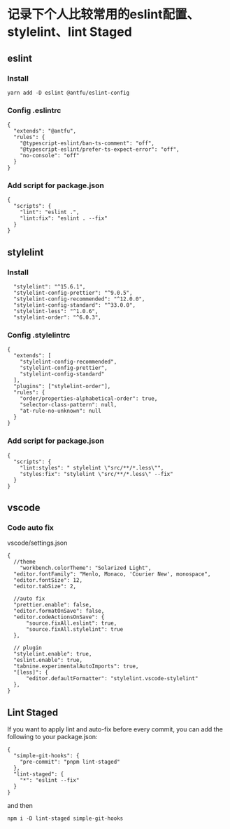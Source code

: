 # 记录下个人比较常用的eslint配置、stylelint、lint Staged


## eslint

### Install
```yarn add -D eslint @antfu/eslint-config```

### Config .eslintrc
```
{
  "extends": "@antfu",
  "rules": {
    "@typescript-eslint/ban-ts-comment": "off",
    "@typescript-eslint/prefer-ts-expect-error": "off",
    "no-console": "off"
  }
}
```

### Add script for package.json
```
{
  "scripts": {
    "lint": "eslint .",
    "lint:fix": "eslint . --fix"
  }
}
```

## stylelint
### Install
```
  "stylelint": "^15.6.1",
  "stylelint-config-prettier": "^9.0.5",
  "stylelint-config-recommended": "^12.0.0",
  "stylelint-config-standard": "^33.0.0",
  "stylelint-less": "^1.0.6",
  "stylelint-order": "^6.0.3",
```

### Config .stylelintrc
```
{
  "extends": [
    "stylelint-config-recommended",
    "stylelint-config-prettier",
    "stylelint-config-standard"
  ],
  "plugins": ["stylelint-order"],
  "rules": {
    "order/properties-alphabetical-order": true,
    "selector-class-pattern": null,
    "at-rule-no-unknown": null
  }
}
```


### Add script for package.json
```
{
  "scripts": {
    "lint:styles": " stylelint \"src/**/*.less\"",
    "styles:fix": "stylelint \"src/**/*.less\" --fix"
  }
}
```

## vscode
### Code auto fix
vscode/settings.json 
```
{
  //theme
    "workbench.colorTheme": "Solarized Light",
  "editor.fontFamily": "Menlo, Monaco, 'Courier New', monospace",
  "editor.fontSize": 12,
  "editor.tabSize": 2,

  //auto fix
  "prettier.enable": false,
  "editor.formatOnSave": false,
  "editor.codeActionsOnSave": {
      "source.fixAll.eslint": true,
      "source.fixAll.stylelint": true
  },

  // plugin
  "stylelint.enable": true,
  "eslint.enable": true,
  "tabnine.experimentalAutoImports": true,
  "[less]": {
      "editor.defaultFormatter": "stylelint.vscode-stylelint"
  },
}

```


## Lint Staged
If you want to apply lint and auto-fix before every commit, you can add the following to your package.json:
```
{
  "simple-git-hooks": {
    "pre-commit": "pnpm lint-staged"
  },
  "lint-staged": {
    "*": "eslint --fix"
  }
}
```
and then
```
npm i -D lint-staged simple-git-hooks
```